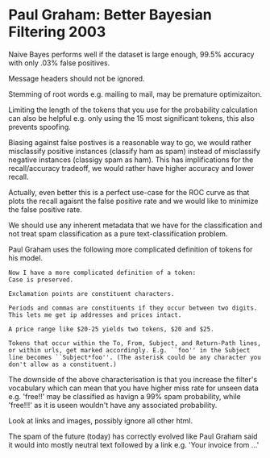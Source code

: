 # Paul Graham: Better Bayesian Filtering 2003
Naive Bayes performs well if the dataset is large enough, 99.5% accuracy with only .03% false positives.

Message headers should not be ignored.

Stemming of root words e.g. mailing to mail, may be premature optimizaiton. 

Limiting the length of the tokens that you use for the probability calculation can also be helpful e.g. only using the 15 most significant tokens, this also prevents spoofing. 

Biasing against false postives is a reasonable way to go, we would rather misclassify positive instances (classify ham as spam) instead of  misclassify negative instances (classigy spam as ham). This has implifications for the recall/accuracy tradeoff, we would rather have higher accuracy and lower recall.

Actually, even better this is a perfect use-case for the ROC curve as that plots the recall agaisnt the false positive rate and we would like to minimize the false positive rate. 

We should use any inherent metadata that we have for the classification and not treat spam classification as a pure text-classification problem.

Paul Graham uses the following more complicated definition of tokens for his model.

    Now I have a more complicated definition of a token:
    Case is preserved.

    Exclamation points are constituent characters.

    Periods and commas are constituents if they occur between two digits. This lets me get ip addresses and prices intact.

    A price range like $20-25 yields two tokens, $20 and $25.

    Tokens that occur within the To, From, Subject, and Return-Path lines, or within urls, get marked accordingly. E.g. ``foo'' in the Subject line becomes ``Subject*foo''. (The asterisk could be any character you don't allow as a constituent.)


The downside of the above characterisation is that you increase the filter's vocabulary which can mean that you have higher miss rate for unseen data e.g. 'free!!' may be classified as havign a 99% spam probability, while 'free!!!' as it is useen wouldn't have any associated probability.

Look at links and images, possibly ignore all other html.

The spam of the future (today) has correctly evolved like Paul Graham said it would into mostly neutral text followed by a link e.g. 'Your invoice from ...'

